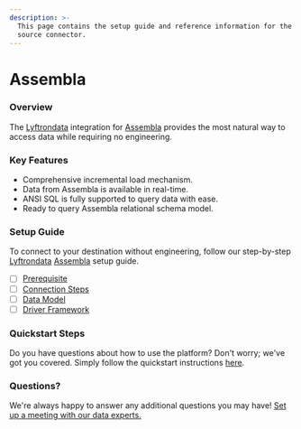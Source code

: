 ```yaml
---
description: >-
  This page contains the setup guide and reference information for the Assembla
  source connector.
---
```


# Assembla

### Overview

The [Lyftrondata](https://www.lyftrondata.com/) integration for [Assembla](https://www.lyftrondata.com/integration/commerce-analytics/assembla/) provides the most natural way to access data while requiring no engineering.

### Key Features

* Comprehensive incremental load mechanism.
* Data from Assembla is available in real-time.
* ANSI SQL is fully supported to query data with ease.
* Ready to query Assembla relational schema model.

### Setup Guide

To connect to your destination without engineering, follow our step-by-step [Lyftrondata](https://www.lyftrondata.com/) [Assembla](https://www.lyftrondata.com/integration/commerce-analytics/assembla/) setup guide.

* [ ] [Prerequisite](prerequisite.md)
* [ ] [Connection Steps](connection-steps.md)
* [ ] [Data Model](data-model/erd.md)
* [ ] [Driver Framework](driver-framework/)

### Quickstart Steps

Do you have questions about how to use the platform? Don't worry; we've got you covered. Simply follow the quickstart instructions [here](broken-reference).

### Questions? <a href="#questions" id="questions"></a>

We're always happy to answer any additional questions you may have! [Set up a meeting with our data experts.](https://www.lyftrondata.com/book-a-meeting/)

